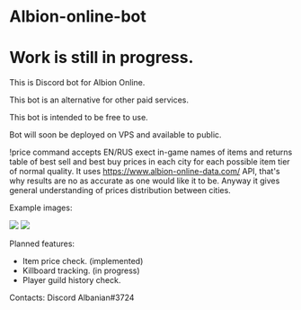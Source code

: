 # Albion-online-bot

# Work is still in progress.

This is Discord bot for Albion Online.

This bot is an alternative for other paid services.

This bot is intended to be free to use.

Bot will soon be deployed on VPS and available to public.

!price command accepts EN/RUS exect in-game names of items and returns table of best sell and best buy prices in each city for each possible item tier of normal quality.
It uses https://www.albion-online-data.com/ API, that's why results are no as accurate as one would like it to be.
Anyway it gives general understanding of prices distribution between cities.

Example images:

![](https://user-images.githubusercontent.com/69482838/103002624-e5737900-4537-11eb-9ffc-1081a93ebc9d.png)
![](https://user-images.githubusercontent.com/69482838/103002653-f0c6a480-4537-11eb-8c69-242cb9972886.png)


Planned features:
   - Item price check. (implemented)
   - Killboard tracking. (in progress)
   - Player guild history check.
   
   Contacts:
   Discord Albanian#3724
